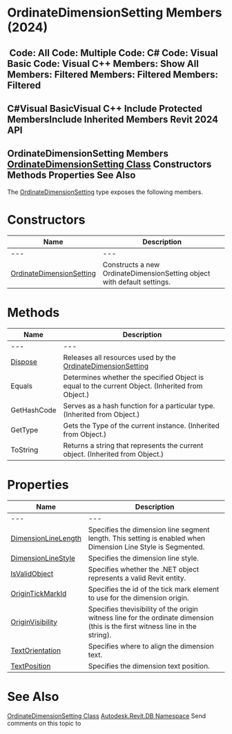 # OrdinateDimensionSetting Members (2024)

﻿
 Code: All Code: Multiple Code: C# Code: Visual Basic Code: Visual C++  Members: Show All Members: Filtered Members: Filtered Members: Filtered   
---  
C#Visual BasicVisual C++
Include Protected MembersInclude Inherited Members
Revit 2024 API  
---  
OrdinateDimensionSetting Members  
[OrdinateDimensionSetting Class](d146dae8-f2d4-9102-201a-4756759410d0.md "OrdinateDimensionSetting Class") Constructors Methods Properties See Also  
---  
The [OrdinateDimensionSetting](d146dae8-f2d4-9102-201a-4756759410d0.md "OrdinateDimensionSetting Class") type exposes the following members.
# Constructors
| Name | Description |
| --- | --- |
| --- | --- | --- |
| [OrdinateDimensionSetting](ecce71c6-11d6-3d55-ab4c-d0b731b3322d.md "OrdinateDimensionSetting Constructor") | Constructs a new OrdinateDimensionSetting object with default settings. |

# Methods
| Name | Description |
| --- | --- |
| --- | --- | --- |
| [Dispose](e1714434-969d-9d87-89b2-b93597755138.md "Dispose Method") | Releases all resources used by the [OrdinateDimensionSetting](d146dae8-f2d4-9102-201a-4756759410d0.md "OrdinateDimensionSetting Class") |
| Equals | Determines whether the specified Object is equal to the current Object. (Inherited from Object.) |
| GetHashCode | Serves as a hash function for a particular type.  (Inherited from Object.) |
| GetType | Gets the Type of the current instance. (Inherited from Object.) |
| ToString | Returns a string that represents the current object. (Inherited from Object.) |

# Properties
| Name | Description |
| --- | --- |
| --- | --- | --- |
| [DimensionLineLength](90877d1c-da97-731f-ff27-d41fac9cbd29.md "DimensionLineLength Property") | Specifies the dimension line segment length. This setting is enabled when Dimension Line Style is Segmented. |
| [DimensionLineStyle](9a8ae63c-f2fd-8e48-3551-ac7d79139029.md "DimensionLineStyle Property") | Specifies the dimension line style. |
| [IsValidObject](ab60e1f9-b6d7-28d4-e568-e8a340f256b2.md "IsValidObject Property") | Specifies whether the .NET object represents a valid Revit entity. |
| [OriginTickMarkId](f957303b-719e-67c1-6caf-8ec9380da282.md "OriginTickMarkId Property") | Specifies the id of the tick mark element to use for the dimension origin. |
| [OriginVisibility](abba12a6-29a8-bdfe-164f-308bbb2129dd.md "OriginVisibility Property") | Specifies thevisibility of the origin witness line for the ordinate dimension (this is the first witness line in the string). |
| [TextOrientation](e5ae840a-d518-50e5-366f-280852e34079.md "TextOrientation Property") | Specifies where to align the dimension text. |
| [TextPosition](6defa5a8-9fc2-9fb0-b1fa-b527683afe71.md "TextPosition Property") | Specifies the dimension text position. |

# See Also
[OrdinateDimensionSetting Class](d146dae8-f2d4-9102-201a-4756759410d0.md "OrdinateDimensionSetting Class")
[Autodesk.Revit.DB Namespace](87546ba7-461b-c646-cbb1-2cb8f5bff8b2.md "Autodesk.Revit.DB Namespace")
Send comments on this topic to 